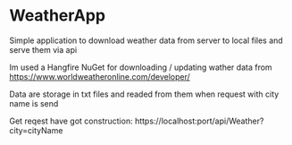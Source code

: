 # WeatherApp
Simple application to download weather data from server to local files and serve them via api

Im used a Hangfire NuGet for downloading / updating wather data from https://www.worldweatheronline.com/developer/

Data are storage in txt files and readed from them when request with city name is send

Get reqest have got construction: https://localhost:port/api/Weather?city=cityName
